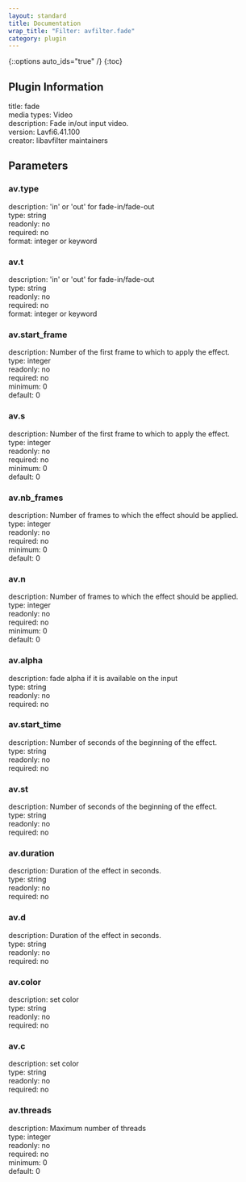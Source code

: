 ```yaml
---
layout: standard
title: Documentation
wrap_title: "Filter: avfilter.fade"
category: plugin
---
```

{::options auto_ids="true" /}
{:toc}

## Plugin Information

title: fade  
media types:
Video  
description: Fade in/out input video.  
version: Lavfi6.41.100  
creator: libavfilter maintainers  

## Parameters

### av.type

  
description:
&#39;in&#39; or &#39;out&#39; for fade-in/fade-out  
type: string  
readonly: no  
required: no  
format: integer or keyword  

### av.t

  
description:
&#39;in&#39; or &#39;out&#39; for fade-in/fade-out  
type: string  
readonly: no  
required: no  
format: integer or keyword  

### av.start_frame

  
description:
Number of the first frame to which to apply the effect.  
type: integer  
readonly: no  
required: no  
minimum: 0  
default: 0  

### av.s

  
description:
Number of the first frame to which to apply the effect.  
type: integer  
readonly: no  
required: no  
minimum: 0  
default: 0  

### av.nb_frames

  
description:
Number of frames to which the effect should be applied.  
type: integer  
readonly: no  
required: no  
minimum: 0  
default: 0  

### av.n

  
description:
Number of frames to which the effect should be applied.  
type: integer  
readonly: no  
required: no  
minimum: 0  
default: 0  

### av.alpha

  
description:
fade alpha if it is available on the input  
type: string  
readonly: no  
required: no  

### av.start_time

  
description:
Number of seconds of the beginning of the effect.  
type: string  
readonly: no  
required: no  

### av.st

  
description:
Number of seconds of the beginning of the effect.  
type: string  
readonly: no  
required: no  

### av.duration

  
description:
Duration of the effect in seconds.  
type: string  
readonly: no  
required: no  

### av.d

  
description:
Duration of the effect in seconds.  
type: string  
readonly: no  
required: no  

### av.color

  
description:
set color  
type: string  
readonly: no  
required: no  

### av.c

  
description:
set color  
type: string  
readonly: no  
required: no  

### av.threads

  
description:
Maximum number of threads  
type: integer  
readonly: no  
required: no  
minimum: 0  
default: 0  


